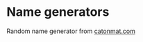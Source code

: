 # Name generators
Random name generator from [catonmat.com](https://catonmat.net/tools/generate-random-names)